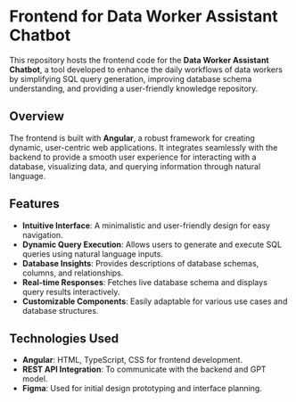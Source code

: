 # Frontend for Data Worker Assistant Chatbot

This repository hosts the frontend code for the **Data Worker Assistant Chatbot**, a tool developed to enhance the daily workflows of data workers by simplifying SQL query generation, improving database schema understanding, and providing a user-friendly knowledge repository.

## Overview

The frontend is built with **Angular**, a robust framework for creating dynamic, user-centric web applications. It integrates seamlessly with the backend to provide a smooth user experience for interacting with a database, visualizing data, and querying information through natural language.

## Features

- **Intuitive Interface**: A minimalistic and user-friendly design for easy navigation.
- **Dynamic Query Execution**: Allows users to generate and execute SQL queries using natural language inputs.
- **Database Insights**: Provides descriptions of database schemas, columns, and relationships.
- **Real-time Responses**: Fetches live database schema and displays query results interactively.
- **Customizable Components**: Easily adaptable for various use cases and database structures.

## Technologies Used

- **Angular**: HTML, TypeScript, CSS for frontend development.
- **REST API Integration**: To communicate with the backend and GPT model.
- **Figma**: Used for initial design prototyping and interface planning.
